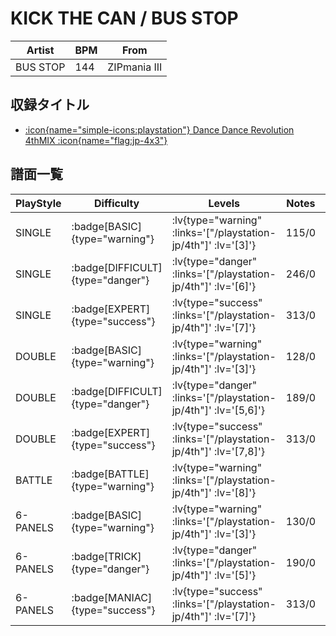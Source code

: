 # KICK THE CAN / BUS STOP

|Artist|BPM|From|
|------|---|----|
|BUS STOP|144|ZIPmania III|

## 収録タイトル

- [ :icon{name="simple-icons:playstation"} Dance Dance Revolution 4thMIX :icon{name="flag:jp-4x3"} ](/playstation-jp/4th)

## 譜面一覧

|PlayStyle|Difficulty|Levels|Notes|Movie|
|---------|----------|------|-----|-----|
|SINGLE| :badge[BASIC]{type="warning"} | :lv{type="warning" :links='["/playstation-jp/4th"]' :lv='[3]'} |115/0||
|SINGLE| :badge[DIFFICULT]{type="danger"} | :lv{type="danger" :links='["/playstation-jp/4th"]' :lv='[6]'} |246/0||
|SINGLE| :badge[EXPERT]{type="success"} | :lv{type="success" :links='["/playstation-jp/4th"]' :lv='[7]'} |313/0||
|DOUBLE| :badge[BASIC]{type="warning"} | :lv{type="warning" :links='["/playstation-jp/4th"]' :lv='[3]'} |128/0||
|DOUBLE| :badge[DIFFICULT]{type="danger"} | :lv{type="danger" :links='["/playstation-jp/4th"]' :lv='[5,6]'} |189/0||
|DOUBLE| :badge[EXPERT]{type="success"} | :lv{type="success" :links='["/playstation-jp/4th"]' :lv='[7,8]'} |313/0||
|BATTLE| :badge[BATTLE]{type="warning"} | :lv{type="warning" :links='["/playstation-jp/4th"]' :lv='[8]'} |||
|6-PANELS| :badge[BASIC]{type="warning"} | :lv{type="warning" :links='["/playstation-jp/4th"]' :lv='[3]'} |130/0||
|6-PANELS| :badge[TRICK]{type="danger"} | :lv{type="danger" :links='["/playstation-jp/4th"]' :lv='[5]'} |190/0||
|6-PANELS| :badge[MANIAC]{type="success"} | :lv{type="success" :links='["/playstation-jp/4th"]' :lv='[7]'} |313/0||
